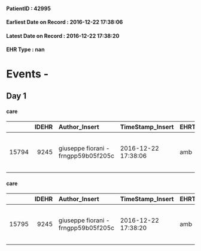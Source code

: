 
#### PatientID : 42995
#### Earliest Date on Record : 2016-12-22 17:38:06
#### Latest Date on Record : 2016-12-22 17:38:20
#### EHR Type : nan

# Events - 

## Day 1

#### care
|       |   IDEHR | Author_Insert                       | TimeStamp_Insert    | EHRType   |   PatientID |   IDGESTIONE_AUSILI |   opt_annulla_consegna | dt_Ric_consegna     | opt_ausilio                                     |
|------:|--------:|:------------------------------------|:--------------------|:----------|------------:|--------------------:|-----------------------:|:--------------------|:------------------------------------------------|
| 15794 |    9245 | giuseppe fiorani - frngpp59b05f205c | 2016-12-22 17:38:06 | amb       |       42995 |               15724 |                      0 | 2016-12-22 00:00:00 | electronic articulated bed with side rails # 14 |

#### care
|       |   IDEHR | Author_Insert                       | TimeStamp_Insert    | EHRType   |   PatientID |   IDGESTIONE_AUSILI |   opt_annulla_consegna | dt_Ric_consegna     | opt_ausilio                             |
|------:|--------:|:------------------------------------|:--------------------|:----------|------------:|--------------------:|-----------------------:|:--------------------|:----------------------------------------|
| 15795 |    9245 | giuseppe fiorani - frngpp59b05f205c | 2016-12-22 17:38:20 | amb       |       42995 |               15725 |                      0 | 2016-12-22 00:00:00 | antid air mattress with compressor # 16 |


